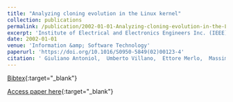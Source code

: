 ```yaml
---
title: "Analyzing cloning evolution in the Linux kernel"
collection: publications
permalink: /publication/2002-01-01-Analyzing-cloning-evolution-in-the-Linux-kernel
excerpt: 'Institute of Electrical and Electronics Engineers Inc. (IEEE), Los Alamitos, CA, USA, Scopus ID: 2-s2.0-0036783855, Cited by: 89'
date: 2002-01-01
venue: 'Information &amp; Software Technology'
paperurl: 'https://doi.org/10.1016/S0950-5849(02)00123-4'
citation: ' Giuliano Antoniol,  Umberto Villano,  Ettore Merlo,  Massimiliano Di Penta, &quot;Analyzing cloning evolution in the Linux kernel.&quot; Information &amp;amp; Software Technology, 2002.'
---
```

[Bibtex](https://dblp.org/rec/bib/journals/infsof/AntoniolVMP02){:target="_blank"}

[Access paper here](https://doi.org/10.1016/S0950-5849(02)00123-4){:target="_blank"}
